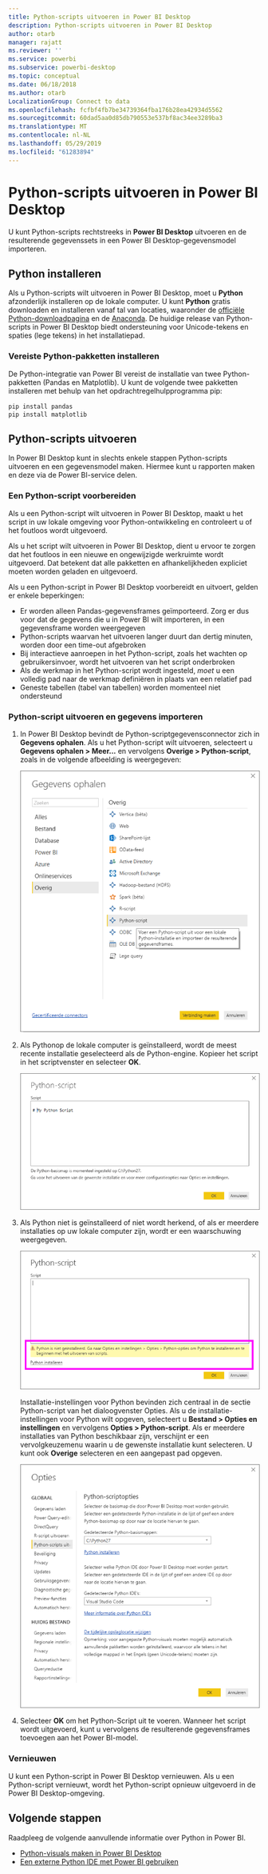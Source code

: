 ```yaml
---
title: Python-scripts uitvoeren in Power BI Desktop
description: Python-scripts uitvoeren in Power BI Desktop
author: otarb
manager: rajatt
ms.reviewer: ''
ms.service: powerbi
ms.subservice: powerbi-desktop
ms.topic: conceptual
ms.date: 06/18/2018
ms.author: otarb
LocalizationGroup: Connect to data
ms.openlocfilehash: fcfbf4fb7be34739364fba176b28ea42934d5562
ms.sourcegitcommit: 60dad5aa0d85db790553e537bf8ac34ee3289ba3
ms.translationtype: MT
ms.contentlocale: nl-NL
ms.lasthandoff: 05/29/2019
ms.locfileid: "61283894"
---
```

# <a name="run-python-scripts-in-power-bi-desktop"></a>Python-scripts uitvoeren in Power BI Desktop
U kunt Python-scripts rechtstreeks in **Power BI Desktop** uitvoeren en de resulterende gegevenssets in een Power BI Desktop-gegevensmodel importeren.

## <a name="install-python"></a>Python installeren
Als u Python-scripts wilt uitvoeren in Power BI Desktop, moet u **Python** afzonderlijk installeren op de lokale computer. U kunt **Python** gratis downloaden en installeren vanaf tal van locaties, waaronder de [officiële Python-downloadpagina](https://www.python.org/) en de [Anaconda](https://anaconda.org/anaconda/python/). De huidige release van Python-scripts in Power BI Desktop biedt ondersteuning voor Unicode-tekens en spaties (lege tekens) in het installatiepad.

### <a name="install-required-python-packages"></a>Vereiste Python-pakketten installeren
De Python-integratie van Power BI vereist de installatie van twee Python-pakketten (Pandas en Matplotlib).  U kunt de volgende twee pakketten installeren met behulp van het opdrachtregelhulpprogramma pip:

```
pip install pandas
pip install matplotlib
```

## <a name="run-python-scripts"></a>Python-scripts uitvoeren
In Power BI Desktop kunt in slechts enkele stappen Python-scripts uitvoeren en een gegevensmodel maken. Hiermee kunt u rapporten maken en deze via de Power BI-service delen.

### <a name="prepare-a-python-script"></a>Een Python-script voorbereiden
Als u een Python-script wilt uitvoeren in Power BI Desktop, maakt u het script in uw lokale omgeving voor Python-ontwikkeling en controleert u of het foutloos wordt uitgevoerd.

Als u het script wilt uitvoeren in Power BI Desktop, dient u ervoor te zorgen dat het foutloos in een nieuwe en ongewijzigde werkruimte wordt uitgevoerd. Dat betekent dat alle pakketten en afhankelijkheden expliciet moeten worden geladen en uitgevoerd.

Als u een Python-script in Power BI Desktop voorbereidt en uitvoert, gelden er enkele beperkingen:

* Er worden alleen Pandas-gegevensframes geïmporteerd. Zorg er dus voor dat de gegevens die u in Power BI wilt importeren, in een gegevensframe worden weergegeven
* Python-scripts waarvan het uitvoeren langer duurt dan dertig minuten, worden door een time-out afgebroken
* Bij interactieve aanroepen in het Python-script, zoals het wachten op gebruikersinvoer, wordt het uitvoeren van het script onderbroken
* Als de werkmap in het Python-script wordt ingesteld, *moet* u een volledig pad naar de werkmap definiëren in plaats van een relatief pad
* Geneste tabellen (tabel van tabellen) worden momenteel niet ondersteund 

### <a name="run-your-python-script-and-import-data"></a>Python-script uitvoeren en gegevens importeren
1. In Power BI Desktop bevindt de Python-scriptgegevensconnector zich in **Gegevens ophalen**. Als u het Python-script wilt uitvoeren, selecteert u **Gegevens ophalen &gt; Meer...** en vervolgens **Overige &gt; Python-script**, zoals in de volgende afbeelding is weergegeven:
   
   ![](media/desktop-python-scripts/python-scripts-1.png)
2. Als Pythonop de lokale computer is geïnstalleerd, wordt de meest recente installatie geselecteerd als de Python-engine. Kopieer het script in het scriptvenster en selecteer **OK**.
   
   ![](media/desktop-python-scripts/python-scripts-2.png)
3. Als Python niet is geïnstalleerd of niet wordt herkend, of als er meerdere installaties op uw lokale computer zijn, wordt er een waarschuwing weergegeven.
   
   ![](media/desktop-python-scripts/python-scripts-3.png)
   
   Installatie-instellingen voor Python bevinden zich centraal in de sectie Python-script van het dialoogvenster Opties. Als u de installatie-instellingen voor Python wilt opgeven, selecteert u **Bestand > Opties en instellingen** en vervolgens **Opties > Python-script**. Als er meerdere installaties van Python beschikbaar zijn, verschijnt er een vervolgkeuzemenu waarin u de gewenste installatie kunt selecteren. U kunt ook **Overige** selecteren en een aangepast pad opgeven.
   
   ![](media/desktop-python-scripts/python-scripts-4.png)
4. Selecteer **OK** om het Python-Script uit te voeren. Wanneer het script wordt uitgevoerd, kunt u vervolgens de resulterende gegevensframes toevoegen aan het Power BI-model.

### <a name="refresh"></a>Vernieuwen
U kunt een Python-script in Power BI Desktop vernieuwen. Als u een Python-script vernieuwt, wordt het Python-script opnieuw uitgevoerd in de Power BI Desktop-omgeving.

## <a name="next-steps"></a>Volgende stappen
Raadpleeg de volgende aanvullende informatie over Python in Power BI.

* [Python-visuals maken in Power BI Desktop](desktop-python-visuals.md)
* [Een externe Python IDE met Power BI gebruiken](desktop-python-ide.md)
